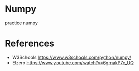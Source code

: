 # Numpy
practice numpy



# References
* W3Schools https://www.w3schools.com/python/numpy/
* Elzero https://www.youtube.com/watch?v=6gmakP7c_UQ
